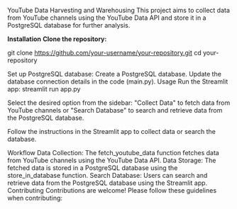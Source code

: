 YouTube Data Harvesting and Warehousing
This project aims to collect data from YouTube channels using the YouTube Data API and store it in a PostgreSQL database for further analysis.

**Installation**
**Clone the repository:**


git clone https://github.com/your-username/your-repository.git
cd your-repository

Set up PostgreSQL database:
Create a PostgreSQL database.
Update the database connection details in the code (main.py).
Usage
Run the Streamlit app:
streamlit run app.py

Select the desired option from the sidebar: "Collect Data" to fetch data from YouTube channels or "Search Database" to search and retrieve data from the PostgreSQL database.

Follow the instructions in the Streamlit app to collect data or search the database.

Workflow
Data Collection: The fetch_youtube_data function fetches data from YouTube channels using the YouTube Data API.
Data Storage: The fetched data is stored in a PostgreSQL database using the store_in_database function.
Search Database: Users can search and retrieve data from the PostgreSQL database using the Streamlit app.
Contributing
Contributions are welcome! Please follow these guidelines when contributing:



